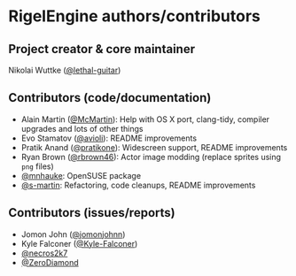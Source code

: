 # RigelEngine authors/contributors

## Project creator & core maintainer

Nikolai Wuttke ([@lethal-guitar](https://github.com/lethal-guitar))

## Contributors (code/documentation)

* Alain Martin ([@McMartin](https://github.com/McMartin)): Help with OS X port, clang-tidy, compiler upgrades and lots of other things
* Evo Stamatov ([@avioli](https://github.com/avioli)): README improvements
* Pratik Anand ([@pratikone](https://github.com/pratikone)): Widescreen support, README improvements
* Ryan Brown ([@rbrown46](https://github.com/rbrown46)): Actor image modding (replace sprites using `png` files)
* [@mnhauke](https://github.com/mnhauke): OpenSUSE package
* [@s-martin](https://github.com/s-martin): Refactoring, code cleanups, README improvements

## Contributors (issues/reports)

* Jomon John ([@jomonjohnn](https://github.com/jomonjohnn))
* Kyle Falconer ([@Kyle-Falconer](https://github.com/Kyle-Falconer))
* [@necros2k7](https://github.com/necros2k7)
* [@ZeroDiamond](https://github.com/ZeroDiamond)
